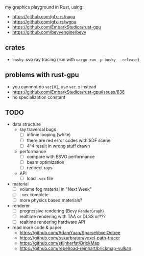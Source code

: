 my graphics playground in Rust, using:

* https://github.com/gfx-rs/naga
* https://github.com/gfx-rs/wgpu
* https://github.com/EmbarkStudios/rust-gpu
* https://github.com/bevyengine/bevy


## crates

* `bosky`: svo ray tracing (run with `cargo run -p bosky --release`)



## problems with rust-gpu

* you cannnot do `vec[0]`, use `vec.x` instead
* https://github.com/EmbarkStudios/rust-gpu/issues/836
* no specialization constant

## TODO

* data structure
    * ray traversal bugs
        * [ ] infinie looping (white)
        * [ ] there are red error codes with SDF scene
        * [ ] 4^4 result in wrong stuff drawn
    * performance
        * [ ] compare with ESVO performance
        * [ ] beam optimization
        * [ ] redirect rays
    * API
        * [ ] load `.vox` file
* material
    * [ ] volume fog material in "Next Week"
    * [ ] `.vox` complete
    * [ ] more physics based materials?
* renderer
    * [ ] progressive rendering (Bevy `RenderGraph`)
    * [ ] realtime rendering with TAA or DLSS or???
    * [ ] realtime rendering hardware API
* read more code & paper
    * https://github.com/AdamYuan/SparseVoxelOctree
    * https://github.com/oskarbraten/voxel-path-tracer
    * https://github.com/stijnherfst/BrickMap
    * https://github.com/rebelroad-reinhart/brickmap-vulkan
